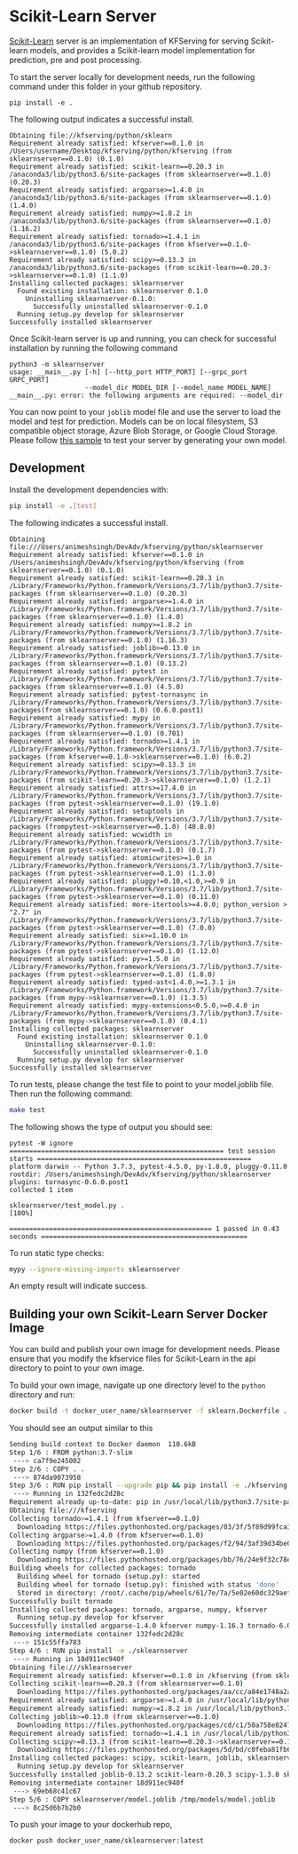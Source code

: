 # Scikit-Learn Server

[Scikit-Learn](https://scikit-learn.org/stable/) server is an implementation of KFServing for serving Scikit-learn models, and provides a Scikit-learn model implementation for prediction, pre and post processing. 

To start the server locally for development needs, run the following command under this folder in your github repository. 

```
pip install -e .
```

The following output indicates a successful install.

```
Obtaining file://kfserving/python/sklearn
Requirement already satisfied: kfserver==0.1.0 in /Users/username/Desktop/kfserving/python/kfserving (from sklearnserver==0.1.0) (0.1.0)
Requirement already satisfied: scikit-learn==0.20.3 in /anaconda3/lib/python3.6/site-packages (from sklearnserver==0.1.0) (0.20.3)
Requirement already satisfied: argparse>=1.4.0 in /anaconda3/lib/python3.6/site-packages (from sklearnserver==0.1.0) (1.4.0)
Requirement already satisfied: numpy>=1.8.2 in /anaconda3/lib/python3.6/site-packages (from sklearnserver==0.1.0) (1.16.2)
Requirement already satisfied: tornado>=1.4.1 in /anaconda3/lib/python3.6/site-packages (from kfserver==0.1.0->sklearnserver==0.1.0) (5.0.2)
Requirement already satisfied: scipy>=0.13.3 in /anaconda3/lib/python3.6/site-packages (from scikit-learn==0.20.3->sklearnserver==0.1.0) (1.1.0)
Installing collected packages: sklearnserver
  Found existing installation: sklearnserver 0.1.0
    Uninstalling sklearnserver-0.1.0:
      Successfully uninstalled sklearnserver-0.1.0
  Running setup.py develop for sklearnserver
Successfully installed sklearnserver
```

Once Scikit-learn server is up and running, you can check for successful installation by running the following command

```
python3 -m sklearnserver
usage: __main__.py [-h] [--http_port HTTP_PORT] [--grpc_port GRPC_PORT]
                   --model_dir MODEL_DIR [--model_name MODEL_NAME]
__main__.py: error: the following arguments are required: --model_dir
```

You can now point to your `joblib` model file and use the server to load the model and test for prediction. Models can be on local filesystem, S3 compatible object storage, Azure Blob Storage, or Google Cloud Storage. Please follow [this sample](https://github.com/kubeflow/kfserving/tree/master/docs/samples/sklearn) to test your server by generating your own model. 

## Development

Install the development dependencies with:

```bash
pip install -e .[test]
```

The following indicates a successful install.

```
Obtaining file:///Users/animeshsingh/DevAdv/kfserving/python/sklearnserver
Requirement already satisfied: kfserver==0.1.0 in /Users/animeshsingh/DevAdv/kfserving/python/kfserving (from sklearnserver==0.1.0) (0.1.0)
Requirement already satisfied: scikit-learn==0.20.3 in /Library/Frameworks/Python.framework/Versions/3.7/lib/python3.7/site-packages (from sklearnserver==0.1.0) (0.20.3)
Requirement already satisfied: argparse>=1.4.0 in /Library/Frameworks/Python.framework/Versions/3.7/lib/python3.7/site-packages (from sklearnserver==0.1.0) (1.4.0)
Requirement already satisfied: numpy>=1.8.2 in /Library/Frameworks/Python.framework/Versions/3.7/lib/python3.7/site-packages (from sklearnserver==0.1.0) (1.16.3)
Requirement already satisfied: joblib>=0.13.0 in /Library/Frameworks/Python.framework/Versions/3.7/lib/python3.7/site-packages (from sklearnserver==0.1.0) (0.13.2)
Requirement already satisfied: pytest in /Library/Frameworks/Python.framework/Versions/3.7/lib/python3.7/site-packages (from sklearnserver==0.1.0) (4.5.0)
Requirement already satisfied: pytest-tornasync in /Library/Frameworks/Python.framework/Versions/3.7/lib/python3.7/site-packages(from sklearnserver==0.1.0) (0.6.0.post1)
Requirement already satisfied: mypy in /Library/Frameworks/Python.framework/Versions/3.7/lib/python3.7/site-packages (from sklearnserver==0.1.0) (0.701)
Requirement already satisfied: tornado>=1.4.1 in /Library/Frameworks/Python.framework/Versions/3.7/lib/python3.7/site-packages (from kfserver==0.1.0->sklearnserver==0.1.0) (6.0.2)
Requirement already satisfied: scipy>=0.13.3 in /Library/Frameworks/Python.framework/Versions/3.7/lib/python3.7/site-packages (from scikit-learn==0.20.3->sklearnserver==0.1.0) (1.2.1)
Requirement already satisfied: attrs>=17.4.0 in /Library/Frameworks/Python.framework/Versions/3.7/lib/python3.7/site-packages (from pytest->sklearnserver==0.1.0) (19.1.0)
Requirement already satisfied: setuptools in /Library/Frameworks/Python.framework/Versions/3.7/lib/python3.7/site-packages (frompytest->sklearnserver==0.1.0) (40.8.0)
Requirement already satisfied: wcwidth in /Library/Frameworks/Python.framework/Versions/3.7/lib/python3.7/site-packages (from pytest->sklearnserver==0.1.0) (0.1.7)
Requirement already satisfied: atomicwrites>=1.0 in /Library/Frameworks/Python.framework/Versions/3.7/lib/python3.7/site-packages (from pytest->sklearnserver==0.1.0) (1.3.0)
Requirement already satisfied: pluggy!=0.10,<1.0,>=0.9 in /Library/Frameworks/Python.framework/Versions/3.7/lib/python3.7/site-packages (from pytest->sklearnserver==0.1.0) (0.11.0)
Requirement already satisfied: more-itertools>=4.0.0; python_version > "2.7" in /Library/Frameworks/Python.framework/Versions/3.7/lib/python3.7/site-packages (from pytest->sklearnserver==0.1.0) (7.0.0)
Requirement already satisfied: six>=1.10.0 in /Library/Frameworks/Python.framework/Versions/3.7/lib/python3.7/site-packages (from pytest->sklearnserver==0.1.0) (1.12.0)
Requirement already satisfied: py>=1.5.0 in /Library/Frameworks/Python.framework/Versions/3.7/lib/python3.7/site-packages (from pytest->sklearnserver==0.1.0) (1.8.0)
Requirement already satisfied: typed-ast<1.4.0,>=1.3.1 in /Library/Frameworks/Python.framework/Versions/3.7/lib/python3.7/site-packages (from mypy->sklearnserver==0.1.0) (1.3.5)
Requirement already satisfied: mypy-extensions<0.5.0,>=0.4.0 in /Library/Frameworks/Python.framework/Versions/3.7/lib/python3.7/site-packages (from mypy->sklearnserver==0.1.0) (0.4.1)
Installing collected packages: sklearnserver
  Found existing installation: sklearnserver 0.1.0
    Uninstalling sklearnserver-0.1.0:
      Successfully uninstalled sklearnserver-0.1.0
  Running setup.py develop for sklearnserver
Successfully installed sklearnserver
```

To run tests, please change the test file to point to your model.joblib file. Then run the following command:

```bash
make test
```

The following shows the type of output you should see:

```
pytest -W ignore
====================================================== test session starts ======================================================
platform darwin -- Python 3.7.3, pytest-4.5.0, py-1.8.0, pluggy-0.11.0
rootdir: /Users/animeshsingh/DevAdv/kfserving/python/sklearnserver
plugins: tornasync-0.6.0.post1
collected 1 item

sklearnserver/test_model.py .                                                                                             [100%]

=================================================== 1 passed in 0.43 seconds ====================================================
```

To run static type checks:

```bash
mypy --ignore-missing-imports sklearnserver
```
An empty result will indicate success.

## Building your own Scikit-Learn Server Docker Image

You can build and publish your own image for development needs. Please ensure that you modify the kfservice files for Scikit-Learn in the api directory to point to your own image.

To build your own image, navigate up one directory level to the `python` directory and run:

```bash
docker build -t docker_user_name/sklearnserver -f sklearn.Dockerfile .
```

You should see an output similar to this

```bash
Sending build context to Docker daemon  110.6kB
Step 1/6 : FROM python:3.7-slim
 ---> ca7f9e245002
Step 2/6 : COPY . .
 ---> 874da9073958
Step 3/6 : RUN pip install --upgrade pip && pip install -e ./kfserving
 ---> Running in 132fedc2d28c
Requirement already up-to-date: pip in /usr/local/lib/python3.7/site-packages (19.1.1)
Obtaining file:///kfserving
Collecting tornado>=1.4.1 (from kfserver==0.1.0)
  Downloading https://files.pythonhosted.org/packages/03/3f/5f89d99fca3c0100c8cede4f53f660b126d39e0d6a1e943e95cc3ed386fb/tornado-6.0.2.tar.gz (481kB)
Collecting argparse>=1.4.0 (from kfserver==0.1.0)
  Downloading https://files.pythonhosted.org/packages/f2/94/3af39d34be01a24a6e65433d19e107099374224905f1e0cc6bbe1fd22a2f/argparse-1.4.0-py2.py3-none-any.whl
Collecting numpy (from kfserver==0.1.0)
  Downloading https://files.pythonhosted.org/packages/bb/76/24e9f32c78e6f6fb26cf2596b428f393bf015b63459468119f282f70a7fd/numpy-1.16.3-cp37-cp37m-manylinux1_x86_64.whl (17.3MB)
Building wheels for collected packages: tornado
  Building wheel for tornado (setup.py): started
  Building wheel for tornado (setup.py): finished with status 'done'
  Stored in directory: /root/.cache/pip/wheels/61/7e/7a/5e02e60dc329aef32ecf70e0425319ee7e2198c3a7cf98b4a2
Successfully built tornado
Installing collected packages: tornado, argparse, numpy, kfserver
  Running setup.py develop for kfserver
Successfully installed argparse-1.4.0 kfserver numpy-1.16.3 tornado-6.0.2
Removing intermediate container 132fedc2d28c
 ---> 151c55ffa783
Step 4/6 : RUN pip install -e ./sklearnserver
 ---> Running in 18d911ec940f
Obtaining file:///sklearnserver
Requirement already satisfied: kfserver==0.1.0 in /kfserving (from sklearnserver==0.1.0) (0.1.0)
Collecting scikit-learn==0.20.3 (from sklearnserver==0.1.0)
  Downloading https://files.pythonhosted.org/packages/aa/cc/a84e1748a2a70d0f3e081f56cefc634f3b57013b16faa6926d3a6f0598df/scikit_learn-0.20.3-cp37-cp37m-manylinux1_x86_64.whl (5.4MB)
Requirement already satisfied: argparse>=1.4.0 in /usr/local/lib/python3.7/site-packages (from sklearnserver==0.1.0) (1.4.0)
Requirement already satisfied: numpy>=1.8.2 in /usr/local/lib/python3.7/site-packages (from sklearnserver==0.1.0) (1.16.3)
Collecting joblib>=0.13.0 (from sklearnserver==0.1.0)
  Downloading https://files.pythonhosted.org/packages/cd/c1/50a758e8247561e58cb87305b1e90b171b8c767b15b12a1734001f41d356/joblib-0.13.2-py2.py3-none-any.whl (278kB)
Requirement already satisfied: tornado>=1.4.1 in /usr/local/lib/python3.7/site-packages (from kfserver==0.1.0->sklearnserver==0.1.0) (6.0.2)
Collecting scipy>=0.13.3 (from scikit-learn==0.20.3->sklearnserver==0.1.0)
  Downloading https://files.pythonhosted.org/packages/5d/bd/c0feba81fb60e231cf40fc8a322ed5873c90ef7711795508692b1481a4ae/scipy-1.3.0-cp37-cp37m-manylinux1_x86_64.whl (25.2MB)
Installing collected packages: scipy, scikit-learn, joblib, sklearnserver
  Running setup.py develop for sklearnserver
Successfully installed joblib-0.13.2 scikit-learn-0.20.3 scipy-1.3.0 sklearnserver
Removing intermediate container 18d911ec940f
 ---> 69eb68c41c67
Step 5/6 : COPY sklearnserver/model.joblib /tmp/models/model.joblib
 ---> 8c25d6b7b2b0
```

To push your image to your dockerhub repo, 

```bash
docker push docker_user_name/sklearnserver:latest
```